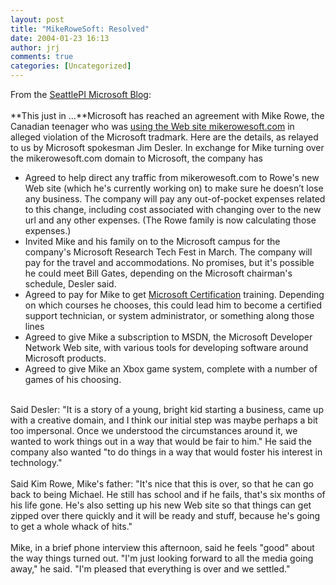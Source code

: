 ```yaml
---
layout: post
title: "MikeRoweSoft: Resolved"
date: 2004-01-23 16:13
author: jrj
comments: true
categories: [Uncategorized]
---
```

From the <a href="http://blog.seattlepi.nwsource.com/microsoft/archives/001313.html" target="_blank">SeattlePI Microsoft Blog</a>:
<br />
<br />**This just in ...**Microsoft has reached an agreement with Mike Rowe, the Canadian teenager who was <a href="http://seattlepi.nwsource.com/business/157403_mikerowe21.html?searchpagefrom=1&amp;searchdiff=3" target="_blank">using the Web site mikerowesoft.com</a> in alleged violation of the Microsoft tradmark. Here are the details, as relayed to us by Microsoft spokesman Jim Desler. In exchange for Mike turning over the mikerowesoft.com domain to Microsoft, the company has
<br /><ul><li>Agreed to help direct any traffic from mikerowesoft.com to Rowe's new Web site (which he's currently working on) to make sure he doesn&rsquo;t lose any business. The company will pay any out-of-pocket expenses related to this change, including cost associated with changing over to the new url and any other expenses. (The Rowe family is now calculating those expenses.)
<br /></li><li>Invited Mike and his family on to the Microsoft campus for the company's Microsoft Research Tech Fest in March. The company will pay for the travel and accommodations. No promises, but it's possible he could meet Bill Gates, depending on the Microsoft chairman's schedule, Desler said.
<br /></li><li>Agreed to pay for Mike to get <a href="http://www.microsoft.com/learning/mcp/default.asp" target="_blank">Microsoft Certification</a> training. Depending on which courses he chooses, this could lead him to become a certified support technician, or system administrator, or something along those lines
<br /></li><li>Agreed to give Mike a subscription to MSDN, the Microsoft Developer Network Web site, with various tools for developing software around Microsoft products.
<br /></li><li>Agreed to give Mike an Xbox game system, complete with a number of games of his choosing.
<br /></li></ul>
<br />Said Desler: "It is a story of a young, bright kid starting a business, came up with a creative domain, and I think our initial step was maybe perhaps a bit too impersonal. Once we understood the circumstances around it, we wanted to work things out in a way that would be fair to him." He said the company also wanted "to do things in a way that would foster his interest in technology."
<br />
<br />Said Kim Rowe, Mike's father: "It's nice that this is over, so that he can go back to being Michael. He still has school and if he fails, that's six months of his life gone. He's also setting up his new Web site so that things can get zipped over there quickly and it will be ready and stuff, because he's going to get a whole whack of hits."
<br />
<br />Mike, in a brief phone interview this afternoon, said he feels "good" about the way things turned out. "I'm just looking forward to all the media going away," he said. "I'm pleased that everything is over and we settled."
